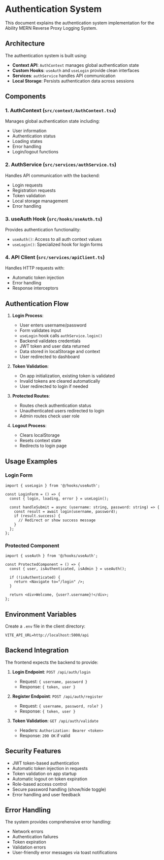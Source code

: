 # Authentication System

This document explains the authentication system implementation for the Ability MERN Reverse Proxy Logging System.

## Architecture

The authentication system is built using:

- **Context API**: `AuthContext` manages global authentication state
- **Custom Hooks**: `useAuth` and `useLogin` provide clean interfaces
- **Services**: `authService` handles API communication
- **Local Storage**: Persists authentication data across sessions

## Components

### 1. AuthContext (`src/context/AuthContext.tsx`)

Manages global authentication state including:
- User information
- Authentication status
- Loading states
- Error handling
- Login/logout functions

### 2. AuthService (`src/services/authService.ts`)

Handles API communication with the backend:
- Login requests
- Registration requests
- Token validation
- Local storage management
- Error handling

### 3. useAuth Hook (`src/hooks/useAuth.ts`)

Provides authentication functionality:
- `useAuth()`: Access to all auth context values
- `useLogin()`: Specialized hook for login forms

### 4. API Client (`src/services/apiClient.ts`)

Handles HTTP requests with:
- Automatic token injection
- Error handling
- Response interceptors

## Authentication Flow

1. **Login Process**:
   - User enters username/password
   - Form validates input
   - `useLogin` hook calls `authService.login()`
   - Backend validates credentials
   - JWT token and user data returned
   - Data stored in localStorage and context
   - User redirected to dashboard

2. **Token Validation**:
   - On app initialization, existing token is validated
   - Invalid tokens are cleared automatically
   - User redirected to login if needed

3. **Protected Routes**:
   - Routes check authentication status
   - Unauthenticated users redirected to login
   - Admin routes check user role

4. **Logout Process**:
   - Clears localStorage
   - Resets context state
   - Redirects to login page

## Usage Examples

### Login Form
```tsx
import { useLogin } from '@/hooks/useAuth';

const LoginForm = () => {
  const { login, loading, error } = useLogin();
  
  const handleSubmit = async (username: string, password: string) => {
    const result = await login(username, password);
    if (result.success) {
      // Redirect or show success message
    }
  };
};
```

### Protected Component
```tsx
import { useAuth } from '@/hooks/useAuth';

const ProtectedComponent = () => {
  const { user, isAuthenticated, isAdmin } = useAuth();
  
  if (!isAuthenticated) {
    return <Navigate to="/login" />;
  }
  
  return <div>Welcome, {user?.username}!</div>;
};
```

## Environment Variables

Create a `.env` file in the client directory:
```
VITE_API_URL=http://localhost:5000/api
```

## Backend Integration

The frontend expects the backend to provide:

1. **Login Endpoint**: `POST /api/auth/login`
   - Request: `{ username, password }`
   - Response: `{ token, user }`

2. **Register Endpoint**: `POST /api/auth/register`
   - Request: `{ username, password, role? }`
   - Response: `{ token, user }`

3. **Token Validation**: `GET /api/auth/validate`
   - Headers: `Authorization: Bearer <token>`
   - Response: `200 OK` if valid

## Security Features

- JWT token-based authentication
- Automatic token injection in requests
- Token validation on app startup
- Automatic logout on token expiration
- Role-based access control
- Secure password handling (show/hide toggle)
- Error handling and user feedback

## Error Handling

The system provides comprehensive error handling:
- Network errors
- Authentication failures
- Token expiration
- Validation errors
- User-friendly error messages via toast notifications 